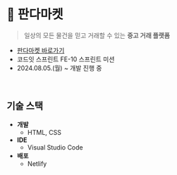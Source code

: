 # 🐼 판다마켓

> 일상의 모든 물건을 믿고 거래할 수 있는 **중고 거래 플랫폼**

- [판다마켓 바로가기](https://pandamarket-jsh.netlify.app/)
- 코드잇 스프린트 FE-10 스프린트 미션
- 2024.08.05.(월) ~ 개발 진행 중

<br />

## 기술 스택

- **개발**
  - HTML, CSS
- **IDE**
  - Visual Studio Code
- **배포**
  - Netlify
